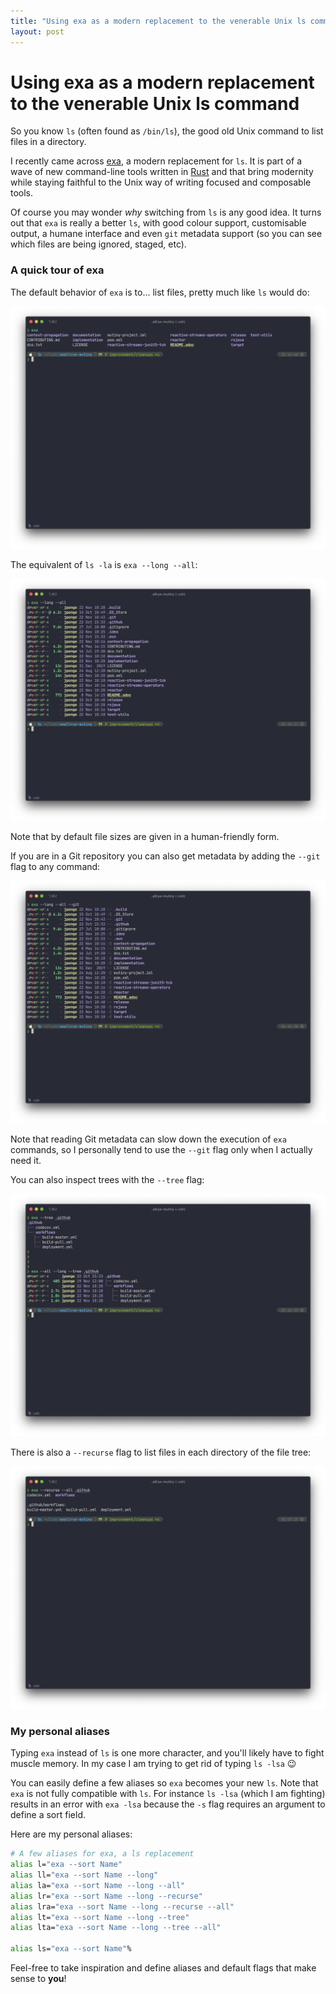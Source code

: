 ```yaml
---
title: "Using exa as a modern replacement to the venerable Unix ls command"
layout: post
---
```


# Using exa as a modern replacement to the venerable Unix ls command

So you know `ls` (often found as `/bin/ls`), the good old Unix command to list files in a directory.

I recently came across [exa](https://the.exa.website), a modern replacement for `ls`. It is part of a wave of new command-line tools written in [Rust](https://www.rust-lang.org) and that bring modernity while staying faithful to the Unix way of writing focused and composable tools.

Of course you may wonder *why* switching from `ls` is any good idea. It turns out that `exa` is really a better `ls`, with good colour support, customisable output, a humane interface and even `git` metadata support (so you can see which files are being ignored, staged, etc).

### A quick tour of exa

The default behavior of `exa` is to... list files, pretty much like `ls` would do:

![exa](/images/posts/2020/exa/1.png)

The equivalent of `ls -la` is `exa --long --all`:

![exa](/images/posts/2020/exa/2.png)

Note that by default file sizes are given in a human-friendly form.

If you are in a Git repository you can also get metadata  by adding the `--git` flag to any command:

![exa](/images/posts/2020/exa/3.png)

Note that reading Git metadata can slow down the execution of `exa` commands, so I personally tend to use the `--git` flag only when I actually need it.

You can also inspect trees with the `--tree` flag:

![exa](/images/posts/2020/exa/4.png)

There is also a `--recurse` flag to list files in each directory of the file tree:

![exa](/images/posts/2020/exa/5.png)

### My personal aliases

Typing `exa` instead of `ls` is one more character, and you'll likely have to fight muscle memory. In my case I am trying to get rid of typing `ls -lsa` 😉

You can easily define a few aliases so `exa` becomes your new `ls`. Note that `exa` is not fully compatible with `ls`. For instance `ls -lsa` (which I am fighting) results in an error with `exa -lsa` because the `-s` flag requires an argument to define a sort field.

Here are my personal aliases:

```bash
# A few aliases for exa, a ls replacement
alias l="exa --sort Name"
alias ll="exa --sort Name --long"
alias la="exa --sort Name --long --all"
alias lr="exa --sort Name --long --recurse"
alias lra="exa --sort Name --long --recurse --all"
alias lt="exa --sort Name --long --tree"
alias lta="exa --sort Name --long --tree --all"

alias ls="exa --sort Name"%
```

Feel-free to take inspiration and define aliases and default flags that make sense to **you**!